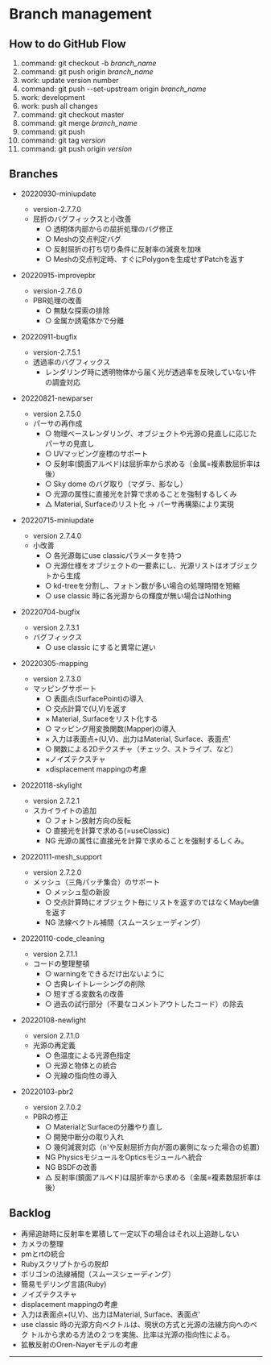 # Branch management

## How to do GitHub Flow

1.  command: git checkout -b _branch_name_
2.  command: git push origin _branch_name_
3.  work: update version number
4.  command: git push --set-upstream origin _branch_name_
5.  work: development
6.  work: push all changes
7.  command: git checkout master
8.  command: git merge _branch_name_
9.  command: git push
10. command: git tag _version_
11. command: git push origin _version_


## Branches

* 20220930-miniupdate
    - version-2.7.7.0
    - 屈折のバグフィックスと小改善
        - ○ 透明体内部からの屈折処理のバグ修正
        - ○ Meshの交点判定バグ
        - ○ 反射屈折の打ち切り条件に反射率の減衰を加味
        - ○ Meshの交点判定時、すぐにPolygonを生成せずPatchを返す

* 20220915-improvepbr
    - version-2.7.6.0
    - PBR処理の改善
        - ○ 無駄な探索の排除
        - ○ 金属か誘電体かで分離

* 20220911-bugfix
    - version-2.7.5.1
    - 透過率のバグフィックス
        - レンダリング時に透明物体から届く光が透過率を反映していない件の調査対応

* 20220821-newparser
    - version 2.7.5.0
    - パーサの再作成
        - ○ 物理ベースレンダリング、オブジェクトや光源の見直しに応じたパーサの見直し
        - ○ UVマッピング座標のサポート
        - ○ 反射率(鏡面アルベド)は屈折率から求める（金属=複素数屈折率は後）
        - ○ Sky dome のバグ取り（マダラ、影なし）
        - ○ 光源の属性に直接光を計算で求めることを強制するしくみ
        - △ Material, Surfaceのリスト化 -> パーサ再構築により実現


* 20220715-miniupdate
    - version 2.7.4.0
    - 小改善
        - ○ 各光源毎にuse classicパラメータを持つ
        - ○ 光源仕様をオブジェクトの一要素にし、光源リストはオブジェクトから生成
        - ○ kd-treeを分割し、フォトン数が多い場合の処理時間を短縮
        - ○ use classic 時に各光源からの輝度が無い場合はNothing

* 20220704-bugfix
    - version 2.7.3.1
    - バグフィックス
        - ○ use classic にすると異常に遅い
        
* 20220305-mapping
    - version 2.7.3.0
    - マッピングサポート
        - ○ 表面点(SurfacePoint)の導入
        - ○ 交点計算で(U,V)を返す
        - × Material, Surfaceをリスト化する
        - ○ マッピング用変換関数(Mapper)の導入
        - × 入力は表面点+(U,V)、出力はMaterial, Surface、表面点'
        - ○ 関数による2Dテクスチャ（チェック、ストライプ、など）
        - ×ノイズテクスチャ
        - ×displacement mappingの考慮

* 20220118-skylight
    - version 2.7.2.1
    - スカイライトの追加
        - ○ フォトン放射方向の反転
        + ○ 直接光を計算で求める(=useClassic)
        - NG 光源の属性に直接光を計算で求めることを強制するしくみ。

* 20220111-mesh_support
    - version 2.7.2.0
    - メッシュ（三角パッチ集合）のサポート
        - ○ メッシュ型の新設
        - ○ 交点計算時にオブジェクト毎にリストを返すのではなくMaybe値を返す
        - NG 法線ベクトル補間（スムースシェーディング）

* 20220110-code_cleaning
    - version 2.7.1.1
    - コードの整理整頓
        - ○ warningをできるだけ出ないように
        - ○ 古典レイトレーシングの削除
        - ○ 短すぎる変数名の改善
        - ○ 過去の試行部分（不要なコメントアウトしたコード）の除去

* 20220108-newlight
    - version 2.7.1.0
    - 光源の再定義
        - ○ 色温度による光源色指定
        - ○ 光源と物体との統合
        - ○ 光線の指向性の導入

* 20220103-pbr2
    - version 2.7.0.2
    - PBRの修正
        - ○ MaterialとSurfaceの分離やり直し
        - ○ 開発中断分の取り入れ
        - ○ 幾何減衰対応（n'や反射屈折方向が面の裏側になった場合の処置）
        - NG PhysicsモジュールをOpticsモジュールへ統合
        - NG BSDFの改善
        - △ 反射率(鏡面アルベド)は屈折率から求める（金属=複素数屈折率は後）


## Backlog

- 再帰追跡時に反射率を累積して一定以下の場合はそれ以上追跡しない
- カメラの整理
- pmとrtの統合
- Rubyスクリプトからの脱却
- ポリゴンの法線補間（スムースシェーディング）
- 簡易モデリング言語(Ruby)
- ノイズテクスチャ
- displacement mappingの考慮
- 入力は表面点+(U,V)、出力はMaterial, Surface、表面点'
- use classic 時の光源方向ベクトルは、現状の方式と光源の法線方向へのベク
  トルから求める方法の２つを実施、比率は光源の指向性による。
- 拡散反射のOren-Nayerモデルの考慮

---
